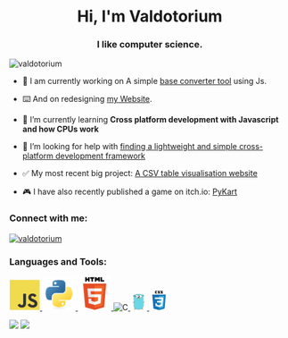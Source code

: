 <h1 align="center">Hi, I'm Valdotorium</h1>
<h3 align="center">I like computer science.</h3>

<p align="left"> <img src="https://komarev.com/ghpvc/?username=valdotorium&label=Profile%20views&color=0e75b6&style=flat" alt="valdotorium" /> </p>


- 🔭 I am currently working on A simple [base converter tool](https://github.com/Valdotorium/numbers-converter) using Js.

- ⌨️ And on redesigning [my Website](https://valdotorium.github.io/).

- 🌱 I’m currently learning **Cross platform development with Javascript and how CPUs work**

- 🤝 I’m looking for help with [finding a lightweight and simple cross-platform development framework](https://github.com/Valdotorium/Website)

- ✅ My most recent big project: [A CSV table visualisation website](https://valdotorium.github.io/GFS/)

- 🎮 I have also recently published a game on itch.io: [PyKart](https://valdotorium.itch.io/pykart)

<h3 align="left">Connect with me:</h3>
<p align="left">
<a href="https://www.leetcode.com/valdotorium" target="blank"><img align="center" src="https://raw.githubusercontent.com/rahuldkjain/github-profile-readme-generator/master/src/images/icons/Social/leet-code.svg" alt="valdotorium" height="30" width="40" /></a>
</p>

<h3 align="left">Languages and Tools:</h3>
<p align="left"> <a href="https://developer.mozilla.org/en-US/docs/Web/JavaScript" target="_blank" rel="noreferrer"> <img src="https://raw.githubusercontent.com/devicons/devicon/master/icons/javascript/javascript-original.svg" alt="javascript" width="55" height="55"/> </a><a href="https://www.python.org" target="_blank" rel="noreferrer"> <img src="https://raw.githubusercontent.com/devicons/devicon/master/icons/python/python-original.svg" alt="python" width="60" height="60"/> </a> <a href="https://www.w3.org/html/" target="_blank" rel="noreferrer"> <img src="https://raw.githubusercontent.com/devicons/devicon/master/icons/html5/html5-original-wordmark.svg" alt="html5" width="60" height="60"/> </a><img width="30" height="30" src="https://upload.wikimedia.org/wikipedia/commons/1/19/C_Logo.png" alt="C"><a href="https://golang.org" target="_blank" rel="noreferrer"> <img src="https://raw.githubusercontent.com/devicons/devicon/master/icons/go/go-original.svg" alt="go" width="30" height="30"/> </a>    <a href="https://www.w3schools.com/css/" target="_blank" rel="noreferrer"> <img src="https://raw.githubusercontent.com/devicons/devicon/master/icons/css3/css3-original-wordmark.svg" alt="css3" width="35" height="35"/> </a></p>
<img src="https://wakatime.com/badge/user/018f06ff-39df-4391-9ba5-5fb7abc2a8cd.svg">
<img width="640" src="https://wakatime.com/share/@018f06ff-39df-4391-9ba5-5fb7abc2a8cd/461c36a4-e953-4887-8c7b-77844cf9b16f.svg">




